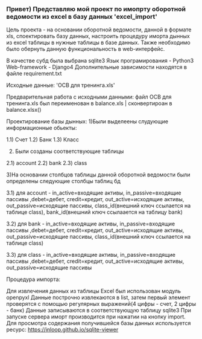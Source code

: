 ### Привет) Представляю мой проект по имопрту оборотной ведомости из excel в базу данных 'excel_import'

Цель проекта - на основании оборотной ведомости, данной в формате xls, споектировать базу данных, 
настроить процедуру иморта дынных из excel таблицы в нужные таблицы в базе данных. Также необходимо было обернуть данную функциональность в web-интерфейс.

В качестве субд была выбрана sqlite3
Язык програмирования - Python3
Web-framework - Django4
Дополнительные зависимости находятся в файле requirement.txt

Исходные данные: 'ОСВ для тренинга.xls'

Предварительная работа с исходными данными: файл ОСВ для тренинга.xls был переименован в balance.xls | сконвертироан в balance.xlsx()

Проектирование базы дынных:
1)Были выделеены слудующие информационные обьекты:

1.1) Счет
1.2) Банк 
1.3) Класс 

2) Были созданы соответствующие таблицы 

2.1) account
2.2) bank
2.3) class

3)На основании столбцов таблицы данной оборотной ведомости были определены следующие столбцы таблиц бд

3.1) для account - in_active=входящие активы, in_passive=входящие пассивы ,debet=дебет, credit=кредит,
out_active=исходящие активы, out_passive=исходящие пассивы, class_id(внешний ключ ссылается на таблице class), 
bank_id(внешний ключ ссылаается на таблицу bank)

3.2) для bank - in_active=входящие активы, in_passive=входящие пассивы ,debet=дебет, credit=кредит,
out_active=исходящие активы, out_passive=исходящие пассивы, class_id(внешний ключ ссылается на таблице class)

3.3) для class - in_active=входящие активы, in_passive=входящие пассивы ,debet=дебет, credit=кредит,
out_active=исходящие активы, out_passive=исходящие пассивы


Процедура импорта:

Для извлечения данных из таблицы Excel был использован модуль openpyxl
Данные построчно извлекаются в list, затем первый элемент проверятся с помощью регулярных выражений(4 цифры - счет, 2 цифры - банк)
Данные записываются в соответствующую таблицу sqlite3
При запуске сервера иморт производится при нажатии на кнопку import.
Для просмотра содержания получившейся базы данных используется ресурс: https://inloop.github.io/sqlite-viewer


